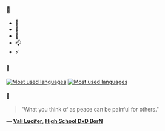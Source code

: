 ### 👋

- 🔭
- 🌱
- 💬
- 📫
- ⚡

#### 🧏

[![Most used languages](https://github-readme-stats-aynah.vercel.app/api/top-langs/?username=aynh&theme=solarized-dark&langs_count=6&layout=compact&hide_title=true)](https://github.com/anuraghazra/github-readme-stats#gh-dark-mode-only)
[![Most used languages](https://github-readme-stats-aynah.vercel.app/api/top-langs/?username=aynh&theme=solarized-light&langs_count=6&layout=compact&hide_title=true)](https://github.com/anuraghazra/github-readme-stats#gh-light-mode-only)

#### 💬

> "What you think of as peace can be painful for others."

&mdash; [**Vali Lucifer**](https://myanimelist.net/character.php?q=Vali%20Lucifer&cat=character), [**High School DxD BorN**](https://myanimelist.net/search/all?q=High%20School%20DxD%20BorN&cat=all)
